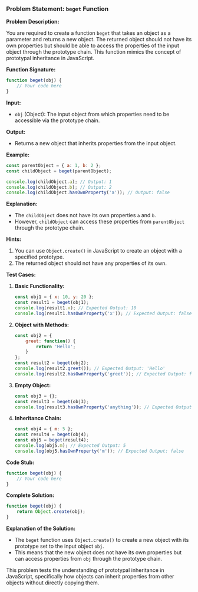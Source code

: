 ### Problem Statement: `beget` Function

**Problem Description:**

You are required to create a function `beget` that takes an object as a parameter and returns a new object. The returned object should not have its own properties but should be able to access the properties of the input object through the prototype chain. This function mimics the concept of prototypal inheritance in JavaScript.



**Function Signature:**

```javascript
function beget(obj) {
    // Your code here
}
```

**Input:**

- `obj` (Object): The input object from which properties need to be accessible via the prototype chain.

**Output:**

- Returns a new object that inherits properties from the input object.

**Example:**

```javascript
const parentObject = { a: 1, b: 2 };
const childObject = beget(parentObject);

console.log(childObject.a); // Output: 1
console.log(childObject.b); // Output: 2
console.log(childObject.hasOwnProperty('a')); // Output: false
```

**Explanation:**

- The `childObject` does not have its own properties `a` and `b`.
- However, `childObject` can access these properties from `parentObject` through the prototype chain.

**Hints:**

1. You can use `Object.create()` in JavaScript to create an object with a specified prototype.
2. The returned object should not have any properties of its own.

**Test Cases:**

1. **Basic Functionality:**
   ```javascript
   const obj1 = { x: 10, y: 20 };
   const result1 = beget(obj1);
   console.log(result1.x); // Expected Output: 10
   console.log(result1.hasOwnProperty('x')); // Expected Output: false
   ```

2. **Object with Methods:**
   ```javascript
   const obj2 = {
       greet: function() {
           return 'Hello';
       }
   };
   const result2 = beget(obj2);
   console.log(result2.greet()); // Expected Output: 'Hello'
   console.log(result2.hasOwnProperty('greet')); // Expected Output: false
   ```

3. **Empty Object:**
   ```javascript
   const obj3 = {};
   const result3 = beget(obj3);
   console.log(result3.hasOwnProperty('anything')); // Expected Output: false
   ```

4. **Inheritance Chain:**
   ```javascript
   const obj4 = { m: 5 };
   const result4 = beget(obj4);
   const obj5 = beget(result4);
   console.log(obj5.m); // Expected Output: 5
   console.log(obj5.hasOwnProperty('m')); // Expected Output: false
   ```

**Code Stub:**

```javascript
function beget(obj) {
    // Your code here
}
```

**Complete Solution:**

```javascript
function beget(obj) {
    return Object.create(obj);
}
```

**Explanation of the Solution:**

- The `beget` function uses `Object.create()` to create a new object with its prototype set to the input object `obj`.
- This means that the new object does not have its own properties but can access properties from `obj` through the prototype chain.

This problem tests the understanding of prototypal inheritance in JavaScript, specifically how objects can inherit properties from other objects without directly copying them.